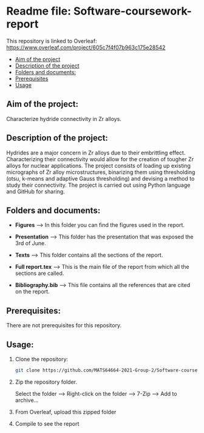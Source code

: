 # Readme file: Software-coursework-report

This repository is linked to Overleaf:
https://www.overleaf.com/project/605c7f4f07b963c175e28542

- [Aim of the project](#aim-of-the-project)
- [Description of the project](#description-of-the-project)
- [Folders and documents:](#folders_and_documents)
- [Prerequisites](#prerequisites)
- [Usage](#usage)


## Aim of the project: 
Characterize hydride connectivity in Zr alloys.

## Description of the project:
Hydrides are a major concern in Zr alloys due to their embrittling effect. Characterizing their connectivity would allow for the creation of tougher Zr alloys for nuclear applications. The project consists of loading up existing micrographs of Zr alloy microstructures, binarizing them using thresholding (otsu, k-means and adaptive Gauss thresholding) and devising a method to study their connectivity. The project is carried out using Python language and GitHub for sharing.


## Folders and documents:

- **Figures** -->  In this folder you can find the figures used in the report.

- **Presentation** --> This folder has the presentation that was exposed the 3rd of June.

- **Texts** --> This folder contains all the sections of the report.

- **Full report.tex** --> This is the main file of the report from which all the sections are called.

- **Bibliography.bib** --> This file contains all the references that are cited on the report.

## Prerequisites:

There are not prerequisites for this repository.

 ## Usage:
 
1. Clone the repository:
   ```sh
   git clone https://github.com/MATS64664-2021-Group-2/Software-coursework-report.git
   ```
2. Zip the repository folder.
    
    Select the folder --> Right-click on the folder --> 7-Zip --> Add to archive...

3. From Overleaf, upload this zipped folder 

5. Compile to see the report

            
